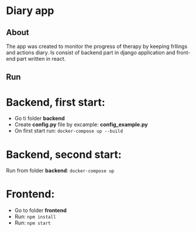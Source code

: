 # Diary app

## About
The app was created to monitor the progress of therapy by keeping frllings and actions diary. Is consist of backend part in django application and front-end part written in react.

## Run

# Backend, first start:
- Go ti folder __backend__
- Create __config.py__ file by excample: __config_example.py__
- On first start run: `docker-compose up --build`

# Backend, second start:
Run from folder __backend__: `docker-compose up`

# Frontend:
- Go to folder __frontend__
- Run: `npm install`
- Run: `npm start`